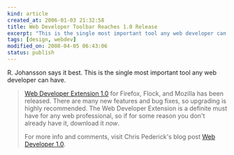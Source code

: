 ```yaml
--- 
kind: article
created_at: 2006-01-03 21:32:58
title: Web Developer Toolbar Reaches 1.0 Release
excerpt: "This is the single most important tool any web developer can have."
tags: [design, webdev]
modified_on: 2008-04-05 06:43:06
status: publish
---
```


R. Johansson says it best. This is the single most important tool any web developer can have. 

<blockquote class="large">
<a href="http://chrispederick.com/work/webdeveloper/" target="_blank" class="blines3" title="Link outside of this blog">Web Developer Extension 1.0</a>
for Firefox, Flock, and Mozilla has been released. There are many new features and bug fixes, so upgrading is highly recommended. The Web Developer Extension is a definite must have for any web professional, so if for some reason you don't already have it, download it <em>now</em>.
<p>For more info and comments, visit Chris Pederick's blog post <a href="http://chrispederick.com/blog/2005/12/31/web-developer-10/" target="_blank" class="blines3" title="Link outside of this blog">Web Developer 1.0</a>.</p> </blockquote>

